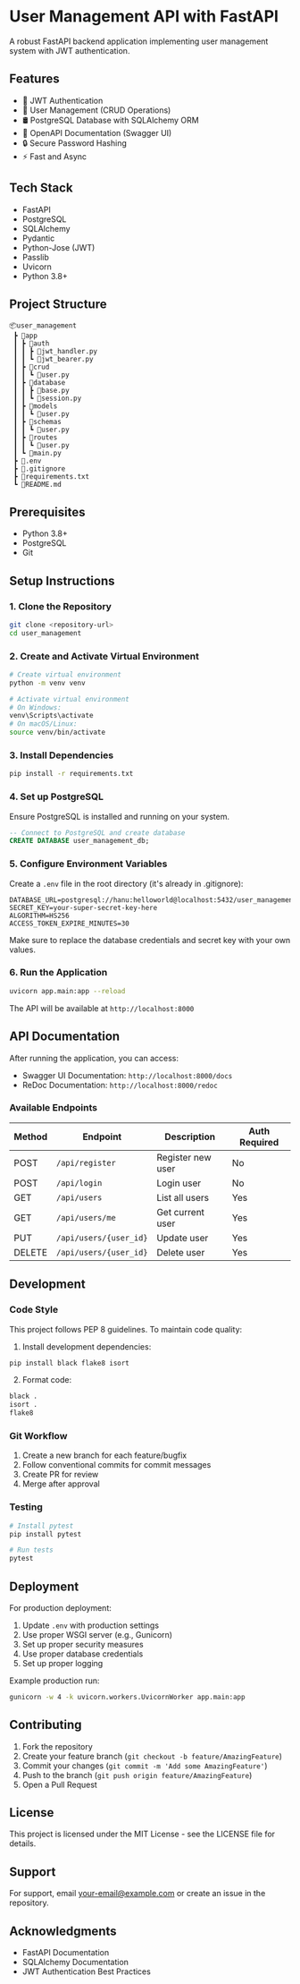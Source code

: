 # User Management API with FastAPI

A robust FastAPI backend application implementing user management system with JWT authentication.

## Features

- 🔐 JWT Authentication
- 👤 User Management (CRUD Operations)
- 🛢️ PostgreSQL Database with SQLAlchemy ORM
- 📝 OpenAPI Documentation (Swagger UI)
- 🔒 Secure Password Hashing
- ⚡ Fast and Async

## Tech Stack

- FastAPI
- PostgreSQL
- SQLAlchemy
- Pydantic
- Python-Jose (JWT)
- Passlib
- Uvicorn
- Python 3.8+

## Project Structure

```
📦user_management
 ┣ 📂app
 ┃ ┣ 📂auth
 ┃ ┃ ┣ 📜jwt_handler.py
 ┃ ┃ ┗ 📜jwt_bearer.py
 ┃ ┣ 📂crud
 ┃ ┃ ┗ 📜user.py
 ┃ ┣ 📂database
 ┃ ┃ ┣ 📜base.py
 ┃ ┃ ┗ 📜session.py
 ┃ ┣ 📂models
 ┃ ┃ ┗ 📜user.py
 ┃ ┣ 📂schemas
 ┃ ┃ ┗ 📜user.py
 ┃ ┣ 📂routes
 ┃ ┃ ┗ 📜user.py
 ┃ ┗ 📜main.py
 ┣ 📜.env
 ┣ 📜.gitignore
 ┣ 📜requirements.txt
 ┗ 📜README.md
```

## Prerequisites

- Python 3.8+
- PostgreSQL
- Git

## Setup Instructions

### 1. Clone the Repository

```bash
git clone <repository-url>
cd user_management
```

### 2. Create and Activate Virtual Environment

```bash
# Create virtual environment
python -m venv venv

# Activate virtual environment
# On Windows:
venv\Scripts\activate
# On macOS/Linux:
source venv/bin/activate
```

### 3. Install Dependencies

```bash
pip install -r requirements.txt
```

### 4. Set up PostgreSQL

Ensure PostgreSQL is installed and running on your system.

```sql
-- Connect to PostgreSQL and create database
CREATE DATABASE user_management_db;
```

### 5. Configure Environment Variables

Create a `.env` file in the root directory (it's already in .gitignore):

```env
DATABASE_URL=postgresql://hanu:helloworld@localhost:5432/user_management_db
SECRET_KEY=your-super-secret-key-here
ALGORITHM=HS256
ACCESS_TOKEN_EXPIRE_MINUTES=30
```

Make sure to replace the database credentials and secret key with your own values.

### 6. Run the Application

```bash
uvicorn app.main:app --reload
```

The API will be available at `http://localhost:8000`

## API Documentation

After running the application, you can access:
- Swagger UI Documentation: `http://localhost:8000/docs`
- ReDoc Documentation: `http://localhost:8000/redoc`

### Available Endpoints

| Method | Endpoint | Description | Auth Required |
|--------|----------|-------------|---------------|
| POST | `/api/register` | Register new user | No |
| POST | `/api/login` | Login user | No |
| GET | `/api/users` | List all users | Yes |
| GET | `/api/users/me` | Get current user | Yes |
| PUT | `/api/users/{user_id}` | Update user | Yes |
| DELETE | `/api/users/{user_id}` | Delete user | Yes |

## Development

### Code Style

This project follows PEP 8 guidelines. To maintain code quality:

1. Install development dependencies:
```bash
pip install black flake8 isort
```

2. Format code:
```bash
black .
isort .
flake8
```

### Git Workflow

1. Create a new branch for each feature/bugfix
2. Follow conventional commits for commit messages
3. Create PR for review
4. Merge after approval

### Testing

```bash
# Install pytest
pip install pytest

# Run tests
pytest
```

## Deployment

For production deployment:

1. Update `.env` with production settings
2. Use proper WSGI server (e.g., Gunicorn)
3. Set up proper security measures
4. Use proper database credentials
5. Set up proper logging

Example production run:
```bash
gunicorn -w 4 -k uvicorn.workers.UvicornWorker app.main:app
```

## Contributing

1. Fork the repository
2. Create your feature branch (`git checkout -b feature/AmazingFeature`)
3. Commit your changes (`git commit -m 'Add some AmazingFeature'`)
4. Push to the branch (`git push origin feature/AmazingFeature`)
5. Open a Pull Request

## License

This project is licensed under the MIT License - see the LICENSE file for details.

## Support

For support, email your-email@example.com or create an issue in the repository.

## Acknowledgments

- FastAPI Documentation
- SQLAlchemy Documentation
- JWT Authentication Best Practices